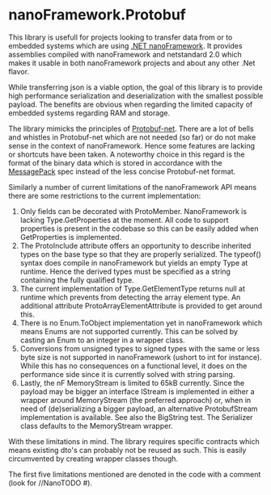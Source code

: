 # nanoFramework.Protobuf

This library is usefull for projects looking to transfer data from or to embedded systems which are using [.NET nanoFramework](https://github.com/nanoframework/Home). It provides assemblies compiled with nanoFramework and netstandard 2.0 which makes it usable in both nanoFramework projects and about any other .Net flavor.

While transferring json is a viable option, the goal of this library is to provide high performance serialization and deserialization with the smallest possible payload. The benefits are obvious when regarding the limited capacity of embedded systems regarding RAM and storage.

The library mimicks the principles of [Protobuf-net](https://github.com/protobuf-net/protobuf-net). There are a lot of bells and whistles in Protobuf-net which are not needed (so far) or do not make sense in the context of nanoFramework. Hence some features are lacking or shortcuts have been taken. A noteworthy choice in this regard is the format of the binary data which is stored in accordance with the [MessagePack](https://msgpack.org/) spec instead of the less concise Protobuf-net format.

Similarly a number of current limitations of the nanoFramework API means there are some restrictions to the current implementation:

 1. Only fields can be decorated with ProtoMember. NanoFramework is lacking Type.GetProperties at the moment. All code to support properties is present in the codebase so this can be easily added when GetProperties is implemented.
 2. The ProtoInclude attribute offers an opportunity to describe inherited types on the base type so that they are properly serialized. The typeof() syntax does compile in nanoFramework but yields an empty Type at runtime. Hence the derived types must be specified as a string containing the fully qualified type.
 3. The current implementation of Type.GetElementType returns null at runtime which prevents from detecting the array element type. An additional attribute ProtoArrayElementAttribute is provided to get around this.
 4. There is no Enum.ToObject implementation yet in nanoFramework which means Enums are not supported currently. This can be solved by casting an Enum to an integer in a wrapper class.
 5. Conversions from unsigned types to signed types with the same or less byte size is not supported in nanoFramework (ushort to int for instance). While this has no consequences on a functional level, it does on the performance side since it is currently solved with string parsing.
 6. Lastly, the nF MemoryStream is limited to 65kB currently. Since the payload may be bigger an interface IStream is implemented in either a wrapper around MemoryStream (the preferred approach) or, when in need of (de)serializing a bigger payload, an alternative ProtobufStream implementation is available. See also the BigString test. The Serializer class defaults to the MemoryStream wrapper.

With these limitations in mind. The library requires specific contracts which means existing dto's can probably not be reused as such. This is easily circumvented by creating wrapper classes though.

The first five limitations mentioned are denoted in the code with a comment (look for //NanoTODO #).
